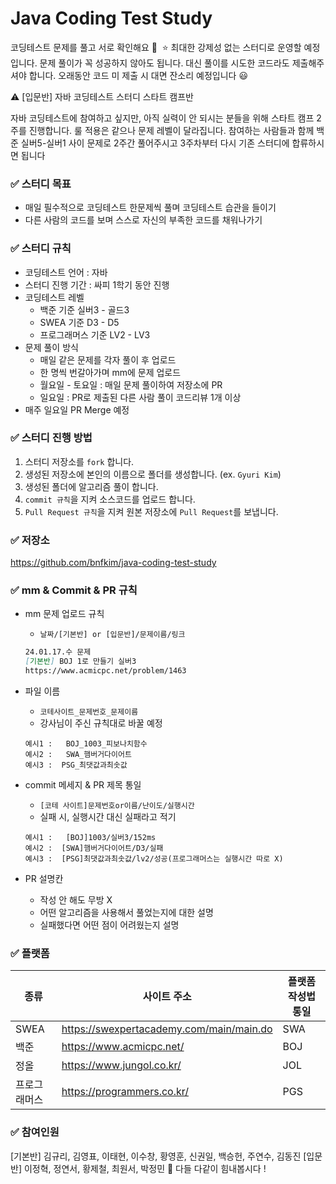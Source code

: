# Java Coding Test Study

코딩테스트 문제를 풀고 서로 확인해요 🙂 
⭐ 최대한 강제성 없는 스터디로 운영할 예정입니다. 문제 풀이가 꼭 성공하지 않아도 됩니다. 대신 풀이를 시도한 코드라도 제출해주셔야 합니다. 오래동안 코드 미 제출 시 대면 잔소리 예정입니다 😃

⚠️ [입문반] 자바 코딩테스트 스터디 스타트 캠프반 

자바 코딩테스트에 참여하고 싶지만, 아직 실력이 안 되시는 분들을 위해 스타트 캠프 2주를 진행합니다. 룰 적용은 같으나 문제 레벨이 달라집니다. 참여하는 사람들과 함께 백준 실버5-실버1 사이 문제로 2주간 풀어주시고 3주차부터 다시 기존 스터디에 합류하시면 됩니다

### ✅ 스터디 목표

- 매일 필수적으로 코딩테스트 한문제씩 풀며 코딩테스트 습관을 들이기
- 다른 사람의 코드를 보며 스스로 자신의 부족한 코드를 채워나가기

### ✅ 스터디 규칙

- 코딩테스트 언어 : 자바
- 스터디 진행 기간 : 싸피 1학기 동안 진행
- 코딩테스트 레벨
    - 백준 기준 실버3 - 골드3
    - SWEA 기준 D3 - D5
    - 프로그래머스 기준 LV2 - LV3
- 문제 풀이 방식
    - 매일 같은 문제를 각자 풀이 후 업로드
    - 한 명씩 번갈아가며 mm에 문제 업로드
    - 월요일 - 토요일 : 매일 문제 풀이하여 저장소에 PR
    - 일요일 : PR로 제출된 다른 사람 풀이 코드리뷰 1개 이상
- 매주 일요일 PR Merge 예정

### ✅ 스터디 진행 방법

1. 스터디 저장소를 `fork` 합니다.
2. 생성된 저장소에 본인의 이름으로 폴더를 생성합니다. (ex. `Gyuri Kim`)
3. 생성된 폴더에 알고리즘 풀이 합니다.
4. `commit 규칙`을 지켜 소스코드를 업로드 합니다.
5. `Pull Request 규칙`을 지켜 원본 저장소에 `Pull Request`를 보냅니다.

### ✅ 저장소

https://github.com/bnfkim/java-coding-test-study

### ✅ mm & Commit & PR 규칙

- mm 문제 업로드 규칙
    - `날짜/[기본반] or [입문반]/문제이름/링크`
    
    ```markdown
    24.01.17.수 문제
    [기본반] BOJ 1로 만들기 실버3
    https://www.acmicpc.net/problem/1463
    ```
    
- 파일 이름
    - `코테사이트_문제번호_문제이름`
    - 강사님이 주신 규칙대로 바꿀 예정
    
    ```
    예시1 :	BOJ_1003_피보나치함수
    예시2 :	SWA_햄버거다이어트
    예시3 :  PSG_최댓값과최솟값
    ```
    
- commit 메세지 & PR 제목 통일
    - `[코테 사이트]문제번호or이름/난이도/실행시간`
    - 실패 시, 실행시간 대신 실패라고 적기
    
    ```
    예시1 :	[BOJ]1003/실버3/152ms
    예시2 :  [SWA]햄버거다이어트/D3/실패
    예시3 :  [PSG]최댓값과최솟값/lv2/성공(프로그래머스는 실행시간 따로 X)
    ```
    
- PR 설명칸
    - 작성 안 해도 무방 X
    - 어떤 알고리즘을 사용해서 풀었는지에 대한 설명
    - 실패했다면 어떤 점이 어려웠는지 설명

### ✅ 플랫폼
| 종류 | 사이트 주소 | 플랫폼 작성법 통일 |
| --- | --- | --- |
| SWEA | https://swexpertacademy.com/main/main.do | SWA |
| 백준 | https://www.acmicpc.net/ | BOJ |
| 정올 | https://www.jungol.co.kr/ | JOL |
| 프로그래머스 | https://programmers.co.kr/ | PGS |


### ✅ 참여인원
[기본반]
김규리, 김영표, 이태현, 이수창, 황영훈, 신권일, 백승헌, 주연수, 김동진
[입문반]
이정혁, 정연서, 황제철, 최원서, 박정민
:slightly_smiling_face:
다들 다같이 힘내봅시다 !
